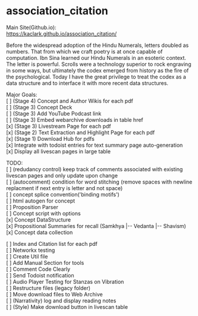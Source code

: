 # association_citation

Main Site(Github.io): <br> 
https://kaclark.github.io/association_citation/<br>

Before the widespread adoption of the Hindu Numerals, letters doubled as numbers. That from which we craft poetry is at once capable of computation. Ibn Sina learned our Hindu Numerals in an esoteric context. The letter is powerful. Scrolls were a technology superior to rock engraving in some ways, but ultimately the codex emerged from history as the fire of the psychological. Today I have the great privilege to treat the codex as a data structure and to interface it with more recent data structures.<br>

Major Goals: <br>
[ ] (Stage 4) Concept and Author Wikis for each pdf<br>
[ ] (Stage 3) Concept Deck<br>
[ ] (Stage 3) Add YouTube Podcast link<br>
[ ] (Stage 3) Embed webarchive downloads in table href<br>
[x] (Stage 3) Livestream Page for each pdf<br>
[x] (Stage 2) Text Extraction and Highlight Page for each pdf<br>
[x] (Stage 1) Download Hub for pdfs<br>
[x] Integrate with todoist entries for text summary page auto-generation<br>
[x] Display all livescan pages in large table<br>

TODO: <br>
[ ] (redudancy control) keep track of comments associated with existing livescan pages and only update upon change <br>
[ ] (autocomment) condition for word stitching (remove spaces with newline replacment if next entry is letter and not space) <br> 
[ ] concept splice convention('binding motifs') <br>
[ ] html autogen for concept <br>
[ ] Proposition Parser <br>
[ ] Concept script with options <br>
[x] Concept DataStructure <br>
[x] Propositional Summaries for recall (Samkhya |-- Vedanta |-- Shavism)  <br>
[x] Concept data collection <br>

[ ] Index and Citation list for each pdf <br>
[ ] Networkx testing <br>
[ ] Create Util file <br>
[ ] Add Manual Section for tools <br>
[ ] Comment Code Clearly <br>
[ ] Send Todoist notification <br>
[ ] Audio Player Testing for Stanzas on Vibration <br>
[ ] Restructure files (legacy folder) <br>
[ ] Move download files to Web Archive <br> 
[ ] (Narrativity) log and display reading notes<br>
[ ] (Style) Make download button in livescan table<br> 
